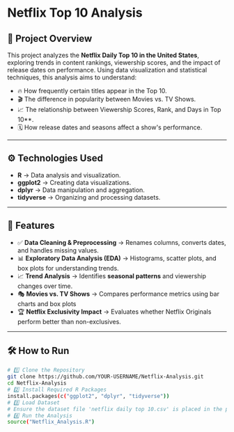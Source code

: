 # Netflix Top 10 Analysis

## 📌 Project Overview
This project analyzes the **Netflix Daily Top 10 in the United States**, exploring trends in content rankings, viewership scores, and the impact of release dates on performance. Using data visualization and statistical techniques, this analysis aims to understand:
- 🔥 How frequently certain titles appear in the Top 10.
- 🎬 The difference in popularity between Movies vs. TV Shows.
- 📈 The relationship between Viewership Scores, Rank, and Days in Top 10**.
- 🗓️ How release dates and seasons affect a show's performance.  

---

## ⚙️ Technologies Used
- **R** → Data analysis and visualization.
- **ggplot2** → Creating data visualizations.
- **dplyr** → Data manipulation and aggregation.
- **tidyverse** → Organizing and processing datasets.

---

## 🚀 Features
- ✅ **Data Cleaning & Preprocessing** → Renames columns, converts dates, and handles missing values.
- 📊 **Exploratory Data Analysis (EDA)** → Histograms, scatter plots, and box plots for understanding trends.
- 📈 **Trend Analysis** → Identifies **seasonal patterns** and viewership changes over time.
- 🎭 **Movies vs. TV Shows** → Compares performance metrics using bar charts and box plots
- 🏆 **Netflix Exclusivity Impact** → Evaluates whether Netflix Originals perform better than non-exclusives.

---

## 🛠 How to Run

```bash
# 1️⃣ Clone the Repository
git clone https://github.com/YOUR-USERNAME/Netflix-Analysis.git
cd Netflix-Analysis
# 2️⃣ Install Required R Packages
install.packages(c("ggplot2", "dplyr", "tidyverse"))
# 3️⃣ Load Dataset
# Ensure the dataset file 'netflix daily top 10.csv' is placed in the project directory.
# 4️⃣ Run the Analysis
source("Netflix_Analysis.R")
